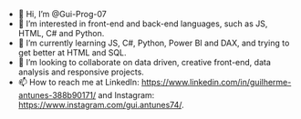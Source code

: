 - 👋 Hi, I’m @Gui-Prog-07
- 👀 I’m interested in front-end and back-end languages, such as JS, HTML, C# and Python.
- 🌱 I’m currently learning JS, C#, Python, Power BI and DAX, and trying to get better at HTML and SQL.
- 💞️ I’m looking to collaborate on data driven, creative front-end, data analysis and responsive projects.
- 📫 How to reach me at LinkedIn: https://www.linkedin.com/in/guilherme-antunes-388b90171/ and Instagram: https://www.instagram.com/gui.antunes74/. 

<!---
Gui-Prog-07/Gui-Prog-07 is a ✨ special ✨ repository because its `README.md` (this file) appears on your GitHub profile.
You can click the Preview link to take a look at your changes.
--->
